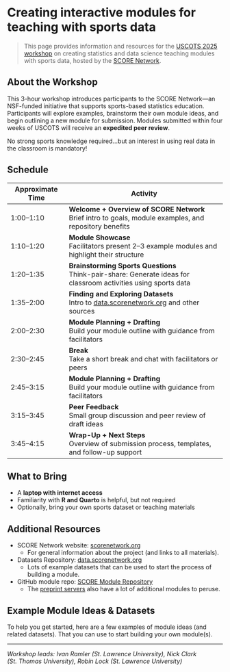 # Creating interactive modules for teaching with sports data


> This page provides information and resources for the <a
> href="https://www.causeweb.org/cause/uscots/uscots25/program/workshops/w13"
> target="_blank">USCOTS 2025 workshop</a> on creating statistics and
> data science teaching modules with sports data, hosted by the
> <a href="https://scorenetwork.org" target="_blank">SCORE Network</a>.

## About the Workshop

This 3-hour workshop introduces participants to the SCORE Network—an
NSF-funded initiative that supports sports-based statistics education.
Participants will explore examples, brainstorm their own module ideas,
and begin outlining a new module for submission. Modules submitted
within four weeks of USCOTS will receive an **expedited peer review**.

No strong sports knowledge required…but an interest in using real data
in the classroom is mandatory!

## Schedule

| Approximate Time | Activity |
|----|----|
| 1:00–1:10 | **Welcome + Overview of SCORE Network**<br>Brief intro to goals, module examples, and repository benefits |
| 1:10–1:20 | **Module Showcase**<br>Facilitators present 2–3 example modules and highlight their structure |
| 1:20–1:35 | **Brainstorming Sports Questions**<br>Think-pair-share: Generate ideas for classroom activities using sports data |
| 1:35–2:00 | **Finding and Exploring Datasets**<br>Intro to [data.scorenetwork.org](https://data.scorenetwork.org) and other sources |
| 2:00–2:30 | **Module Planning + Drafting**<br>Build your module outline with guidance from facilitators |
| 2:30–2:45 | **Break**<br>Take a short break and chat with facilitators or peers |
| 2:45–3:15 | **Module Planning + Drafting**<br>Build your module outline with guidance from facilitators |
| 3:15–3:45 | **Peer Feedback**<br>Small group discussion and peer review of draft ideas |
| 3:45–4:15 | **Wrap-Up + Next Steps**<br>Overview of submission process, templates, and follow-up support |

## What to Bring

- A **laptop with internet access**
- Familiarity with **R and Quarto** is helpful, but not required
- Optionally, bring your own sports dataset or teaching materials

## Additional Resources

- SCORE Network website:
  <a href="https://scorenetwork.org" target="_blank">scorenetwork.org</a>
  - For general information about the project (and links to all
    materials).
- Datasets Repository: <a href="https://data.scorenetwork.org"
  target="_blank">data.scorenetwork.org</a>
  - Lots of example datasets that can be used to start the process of
    building a module.
- GitHub module repo:
  <a href="https://modules.scorenetwork.org/" target="_blank">SCORE Module
  Repository</a>
  - The <a href="https://modules.scorenetwork.org/preprints.html"
    target="_blank">preprint servers</a> also have a lot of additional
    modules to peruse.

## Example Module Ideas & Datasets

To help you get started, here are a few examples of module ideas (and
related datasets). That you can use to start building your own
module(s).

------------------------------------------------------------------------

*Workshop leads: Ivan Ramler (St. Lawrence University), Nick Clark
(St. Thomas University), Robin Lock (St. Lawrence University)*
